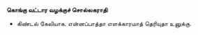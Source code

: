 **கொங்கு வட்டார வழக்குச் சொல்லகராதி**
- கிண்டல் கேலியாக. என்னப்பாத்தா எளக்காரமாத் தெரியுதா உனுக்கு.

